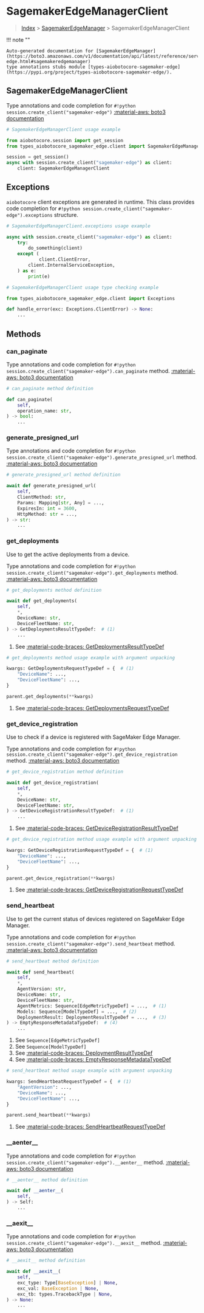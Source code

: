 # SagemakerEdgeManagerClient

> [Index](../README.md) > [SagemakerEdgeManager](./README.md) > SagemakerEdgeManagerClient

!!! note ""

    Auto-generated documentation for [SagemakerEdgeManager](https://boto3.amazonaws.com/v1/documentation/api/latest/reference/services/sagemaker-edge.html#sagemakeredgemanager)
    type annotations stubs module [types-aiobotocore-sagemaker-edge](https://pypi.org/project/types-aiobotocore-sagemaker-edge/).

## SagemakerEdgeManagerClient

Type annotations and code completion for `#!python session.create_client("sagemaker-edge")`
[:material-aws: boto3 documentation](https://boto3.amazonaws.com/v1/documentation/api/latest/reference/services/sagemaker-edge.html#SagemakerEdgeManager.Client)

```python
# SagemakerEdgeManagerClient usage example

from aiobotocore.session import get_session
from types_aiobotocore_sagemaker_edge.client import SagemakerEdgeManagerClient

session = get_session()
async with session.create_client("sagemaker-edge") as client:
    client: SagemakerEdgeManagerClient
```

## Exceptions


`aiobotocore` client exceptions are generated in runtime.
This class provides code completion for `#!python session.create_client("sagemaker-edge").exceptions` structure.

```python
# SagemakerEdgeManagerClient.exceptions usage example

async with session.create_client("sagemaker-edge") as client:
    try:
        do_something(client)
    except (
            client.ClientError,
        client.InternalServiceException,
    ) as e:
        print(e)
```

```python
# SagemakerEdgeManagerClient usage type checking example

from types_aiobotocore_sagemaker_edge.client import Exceptions

def handle_error(exc: Exceptions.ClientError) -> None:
    ...
```


## Methods


### can\_paginate



Type annotations and code completion for `#!python session.create_client("sagemaker-edge").can_paginate` method.
[:material-aws: boto3 documentation](https://boto3.amazonaws.com/v1/documentation/api/latest/reference/services/sagemaker-edge/client/can_paginate.html)

```python
# can_paginate method definition

def can_paginate(
    self,
    operation_name: str,
) -> bool:
    ...
```


### generate\_presigned\_url



Type annotations and code completion for `#!python session.create_client("sagemaker-edge").generate_presigned_url` method.
[:material-aws: boto3 documentation](https://boto3.amazonaws.com/v1/documentation/api/latest/reference/services/sagemaker-edge/client/generate_presigned_url.html)

```python
# generate_presigned_url method definition

await def generate_presigned_url(
    self,
    ClientMethod: str,
    Params: Mapping[str, Any] = ...,
    ExpiresIn: int = 3600,
    HttpMethod: str = ...,
) -> str:
    ...
```


### get\_deployments

Use to get the active deployments from a device.

Type annotations and code completion for `#!python session.create_client("sagemaker-edge").get_deployments` method.
[:material-aws: boto3 documentation](https://boto3.amazonaws.com/v1/documentation/api/latest/reference/services/sagemaker-edge/client/get_deployments.html)

```python
# get_deployments method definition

await def get_deployments(
    self,
    *,
    DeviceName: str,
    DeviceFleetName: str,
) -> GetDeploymentsResultTypeDef:  # (1)
    ...
```

1. See [:material-code-braces: GetDeploymentsResultTypeDef](./type_defs.md#getdeploymentsresulttypedef)


```python
# get_deployments method usage example with argument unpacking

kwargs: GetDeploymentsRequestTypeDef = {  # (1)
    "DeviceName": ...,
    "DeviceFleetName": ...,
}

parent.get_deployments(**kwargs)
```

1. See [:material-code-braces: GetDeploymentsRequestTypeDef](./type_defs.md#getdeploymentsrequesttypedef)

### get\_device\_registration

Use to check if a device is registered with SageMaker Edge Manager.

Type annotations and code completion for `#!python session.create_client("sagemaker-edge").get_device_registration` method.
[:material-aws: boto3 documentation](https://boto3.amazonaws.com/v1/documentation/api/latest/reference/services/sagemaker-edge/client/get_device_registration.html)

```python
# get_device_registration method definition

await def get_device_registration(
    self,
    *,
    DeviceName: str,
    DeviceFleetName: str,
) -> GetDeviceRegistrationResultTypeDef:  # (1)
    ...
```

1. See [:material-code-braces: GetDeviceRegistrationResultTypeDef](./type_defs.md#getdeviceregistrationresulttypedef)


```python
# get_device_registration method usage example with argument unpacking

kwargs: GetDeviceRegistrationRequestTypeDef = {  # (1)
    "DeviceName": ...,
    "DeviceFleetName": ...,
}

parent.get_device_registration(**kwargs)
```

1. See [:material-code-braces: GetDeviceRegistrationRequestTypeDef](./type_defs.md#getdeviceregistrationrequesttypedef)

### send\_heartbeat

Use to get the current status of devices registered on SageMaker Edge Manager.

Type annotations and code completion for `#!python session.create_client("sagemaker-edge").send_heartbeat` method.
[:material-aws: boto3 documentation](https://boto3.amazonaws.com/v1/documentation/api/latest/reference/services/sagemaker-edge/client/send_heartbeat.html)

```python
# send_heartbeat method definition

await def send_heartbeat(
    self,
    *,
    AgentVersion: str,
    DeviceName: str,
    DeviceFleetName: str,
    AgentMetrics: Sequence[EdgeMetricTypeDef] = ...,  # (1)
    Models: Sequence[ModelTypeDef] = ...,  # (2)
    DeploymentResult: DeploymentResultTypeDef = ...,  # (3)
) -> EmptyResponseMetadataTypeDef:  # (4)
    ...
```

1. See `Sequence[EdgeMetricTypeDef]`
2. See `Sequence[ModelTypeDef]`
3. See [:material-code-braces: DeploymentResultTypeDef](./type_defs.md#deploymentresulttypedef)
4. See [:material-code-braces: EmptyResponseMetadataTypeDef](./type_defs.md#emptyresponsemetadatatypedef)


```python
# send_heartbeat method usage example with argument unpacking

kwargs: SendHeartbeatRequestTypeDef = {  # (1)
    "AgentVersion": ...,
    "DeviceName": ...,
    "DeviceFleetName": ...,
}

parent.send_heartbeat(**kwargs)
```

1. See [:material-code-braces: SendHeartbeatRequestTypeDef](./type_defs.md#sendheartbeatrequesttypedef)

### \_\_aenter\_\_



Type annotations and code completion for `#!python session.create_client("sagemaker-edge").__aenter__` method.
[:material-aws: boto3 documentation](https://boto3.amazonaws.com/v1/documentation/api/latest/reference/services/sagemaker-edge.html#SagemakerEdgeManager.Client)

```python
# __aenter__ method definition

await def __aenter__(
    self,
) -> Self:
    ...
```


### \_\_aexit\_\_



Type annotations and code completion for `#!python session.create_client("sagemaker-edge").__aexit__` method.
[:material-aws: boto3 documentation](https://boto3.amazonaws.com/v1/documentation/api/latest/reference/services/sagemaker-edge.html#SagemakerEdgeManager.Client)

```python
# __aexit__ method definition

await def __aexit__(
    self,
    exc_type: Type[BaseException] | None,
    exc_val: BaseException | None,
    exc_tb: types.TracebackType | None,
) -> None:
    ...
```





